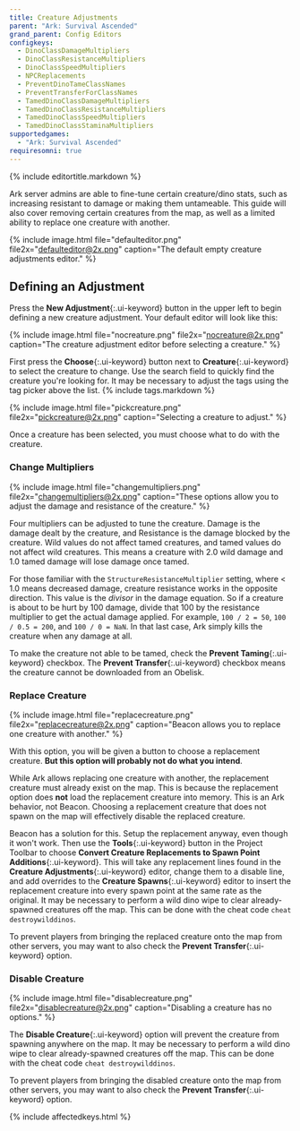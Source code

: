 ```yaml
---
title: Creature Adjustments
parent: "Ark: Survival Ascended"
grand_parent: Config Editors
configkeys:
  - DinoClassDamageMultipliers
  - DinoClassResistanceMultipliers
  - DinoClassSpeedMultipliers
  - NPCReplacements
  - PreventDinoTameClassNames
  - PreventTransferForClassNames
  - TamedDinoClassDamageMultipliers
  - TamedDinoClassResistanceMultipliers
  - TamedDinoClassSpeedMultipliers
  - TamedDinoClassStaminaMultipliers
supportedgames:
  - "Ark: Survival Ascended"
requiresomni: true
---
```

{% include editortitle.markdown %}

Ark server admins are able to fine-tune certain creature/dino stats, such as increasing resistant to damage or making them untameable. This guide will also cover removing certain creatures from the map, as well as a limited ability to replace one creature with another.

{% include image.html file="defaulteditor.png" file2x="defaulteditor@2x.png" caption="The default empty creature adjustments editor." %}

## Defining an Adjustment

Press the **New Adjustment**{:.ui-keyword} button in the upper left to begin defining a new creature adjustment. Your default editor will look like this:

{% include image.html file="nocreature.png" file2x="nocreature@2x.png" caption="The creature adjustment editor before selecting a creature." %}

First press the **Choose**{:.ui-keyword} button next to **Creature**{:.ui-keyword} to select the creature to change. Use the search field to quickly find the creature you're looking for. It may be necessary to adjust the tags using the tag picker above the list. {% include tags.markdown %}

{% include image.html file="pickcreature.png" file2x="pickcreature@2x.png" caption="Selecting a creature to adjust." %}

Once a creature has been selected, you must choose what to do with the creature.

### Change Multipliers

{% include image.html file="changemultipliers.png" file2x="changemultipliers@2x.png" caption="These options allow you to adjust the damage and resistance of the creature." %}

Four multipliers can be adjusted to tune the creature. Damage is the damage dealt by the creature, and Resistance is the damage blocked by the creature. Wild values do not affect tamed creatures, and tamed values do not affect wild creatures. This means a creature with 2.0 wild damage and 1.0 tamed damage will lose damage once tamed.

For those familiar with the `StructureResistanceMultiplier` setting, where < 1.0 means decreased damage, creature resistance works in the opposite direction. This value is the _divisor_ in the damage equation. So if a creature is about to be hurt by 100 damage, divide that 100 by the resistance multiplier to get the actual damage applied. For example, `100 / 2 = 50`, `100 / 0.5 = 200`, and `100 / 0 = NaN`. In that last case, Ark simply kills the creature when any damage at all.

To make the creature not able to be tamed, check the **Prevent Taming**{:.ui-keyword} checkbox. The **Prevent Transfer**{:.ui-keyword} checkbox means the creature cannot be downloaded from an Obelisk.

### Replace Creature

{% include image.html file="replacecreature.png" file2x="replacecreature@2x.png" caption="Beacon allows you to replace one creature with another." %}

With this option, you will be given a button to choose a replacement creature. **But this option will probably not do what you intend**.

While Ark allows replacing one creature with another, the replacement creature must already exist on the map. This is because the replacement option does **not** load the replacement creature into memory. This is an Ark behavior, not Beacon. Choosing a replacement creature that does not spawn on the map will effectively disable the replaced creature.

Beacon has a solution for this. Setup the replacement anyway, even though it won't work. Then use the **Tools**{:.ui-keyword} button in the Project Toolbar to choose **Convert Creature Replacements to Spawn Point Additions**{:.ui-keyword}. This will take any replacement lines found in the **Creature Adjustments**{:.ui-keyword} editor, change them to a disable line, and add overrides to the **Creature Spawns**{:.ui-keyword} editor to insert the replacement creature into every spawn point at the same rate as the original. It may be necessary to perform a wild dino wipe to clear already-spawned creatures off the map. This can be done with the cheat code `cheat destroywilddinos`.

To prevent players from bringing the replaced creature onto the map from other servers, you may want to also check the **Prevent Transfer**{:.ui-keyword} option.

### Disable Creature

{% include image.html file="disablecreature.png" file2x="disablecreature@2x.png" caption="Disabling a creature has no options." %}

The **Disable Creature**{:.ui-keyword} option will prevent the creature from spawning anywhere on the map. It may be necessary to perform a wild dino wipe to clear already-spawned creatures off the map. This can be done with the cheat code `cheat destroywilddinos`.

To prevent players from bringing the disabled creature onto the map from other servers, you may want to also check the **Prevent Transfer**{:.ui-keyword} option.

{% include affectedkeys.html %}